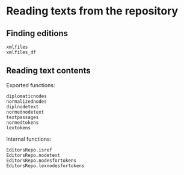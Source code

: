 # Reading texts from the repository

## Finding editions

```@docs
xmlfiles
xmlfiles_df
```

## Reading text contents

Exported functions:

```@docs
diplomaticnodes
normalizednodes
diplnodetext
normednodetext
textpassages
normedtokens
lextokens
```

Internal functions:

```@docs
EditorsRepo.isref
EditorsRepo.nodetext
EditorsRepo.nodesfortokens
EditorsRepo.lexnodesfortokens
```